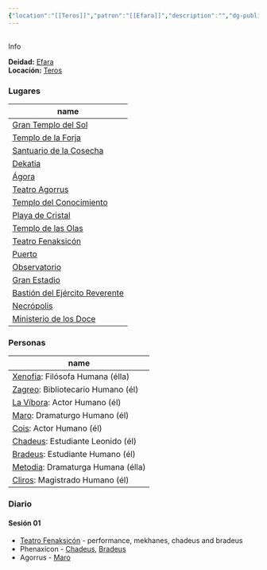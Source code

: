 ```yaml
---
{"location":"[[Teros]]","patron":"[[Efara]]","description":"","dg-publish-dm":true,"dg-publish":true,"type":"location","permalink":"/lugares/meletis/","dgPassFrontmatter":true}
---
```


<p><span><div data-callout-metadata="" data-callout-fold="" data-callout="info" class="callout node-insert-event"><div class="callout-title" dir="auto"><div class="callout-icon"><svg width="16" height="16"></svg></div><div class="callout-title-inner">Info</div></div><div class="callout-content">
<p dir="auto"><strong>Deidad:</strong> <a data-tooltip-position="top" aria-label="Personas/Efara.md" data-href="Personas/Efara.md" href="Personas/Efara.md" class="internal-link" target="_blank" rel="noopener nofollow">Efara</a><br>
<strong>Locación:</strong> <a data-tooltip-position="top" aria-label="Lugares/Teros.md" data-href="Lugares/Teros.md" href="Lugares/Teros.md" class="internal-link" target="_blank" rel="noopener nofollow">Teros</a></p>
</div></div></span></p><h3><span>Lugares</span></h3><div><table class="dataview table-view-table"><thead class="table-view-thead"><tr class="table-view-tr-header"><th class="table-view-th"><span>name</span></th></tr></thead><tbody class="table-view-tbody"><tr><td><span><a data-tooltip-position="top" aria-label="Lugares/Gran Templo del Sol.md" data-href="Lugares/Gran Templo del Sol.md" href="Lugares/Gran Templo del Sol.md" class="internal-link" target="_blank" rel="noopener nofollow">Gran Templo del Sol</a></span></td></tr><tr><td><span><a data-tooltip-position="top" aria-label="Lugares/Templo de la Forja.md" data-href="Lugares/Templo de la Forja.md" href="Lugares/Templo de la Forja.md" class="internal-link" target="_blank" rel="noopener nofollow">Templo de la Forja</a></span></td></tr><tr><td><span><a data-tooltip-position="top" aria-label="Lugares/Santuario de la Cosecha.md" data-href="Lugares/Santuario de la Cosecha.md" href="Lugares/Santuario de la Cosecha.md" class="internal-link" target="_blank" rel="noopener nofollow">Santuario de la Cosecha</a></span></td></tr><tr><td><span><a data-tooltip-position="top" aria-label="Lugares/Dekatia.md" data-href="Lugares/Dekatia.md" href="Lugares/Dekatia.md" class="internal-link" target="_blank" rel="noopener nofollow">Dekatia</a></span></td></tr><tr><td><span><a data-tooltip-position="top" aria-label="Lugares/Ágora.md" data-href="Lugares/Ágora.md" href="Lugares/Ágora.md" class="internal-link" target="_blank" rel="noopener nofollow">Ágora</a></span></td></tr><tr><td><span><a data-tooltip-position="top" aria-label="Lugares/Teatro Agorrus.md" data-href="Lugares/Teatro Agorrus.md" href="Lugares/Teatro Agorrus.md" class="internal-link" target="_blank" rel="noopener nofollow">Teatro Agorrus</a></span></td></tr><tr><td><span><a data-tooltip-position="top" aria-label="Lugares/Templo del Conocimiento.md" data-href="Lugares/Templo del Conocimiento.md" href="Lugares/Templo del Conocimiento.md" class="internal-link" target="_blank" rel="noopener nofollow">Templo del Conocimiento</a></span></td></tr><tr><td><span><a data-tooltip-position="top" aria-label="Lugares/Playa de Cristal.md" data-href="Lugares/Playa de Cristal.md" href="Lugares/Playa de Cristal.md" class="internal-link" target="_blank" rel="noopener nofollow">Playa de Cristal</a></span></td></tr><tr><td><span><a data-tooltip-position="top" aria-label="Lugares/Templo de las Olas.md" data-href="Lugares/Templo de las Olas.md" href="Lugares/Templo de las Olas.md" class="internal-link" target="_blank" rel="noopener nofollow">Templo de las Olas</a></span></td></tr><tr><td><span><a data-tooltip-position="top" aria-label="Lugares/Teatro Fenaksicón.md" data-href="Lugares/Teatro Fenaksicón.md" href="Lugares/Teatro Fenaksicón.md" class="internal-link" target="_blank" rel="noopener nofollow">Teatro Fenaksicón</a></span></td></tr><tr><td><span><a data-tooltip-position="top" aria-label="Lugares/Puerto.md" data-href="Lugares/Puerto.md" href="Lugares/Puerto.md" class="internal-link" target="_blank" rel="noopener nofollow">Puerto</a></span></td></tr><tr><td><span><a data-tooltip-position="top" aria-label="Lugares/Observatorio.md" data-href="Lugares/Observatorio.md" href="Lugares/Observatorio.md" class="internal-link" target="_blank" rel="noopener nofollow">Observatorio</a></span></td></tr><tr><td><span><a data-tooltip-position="top" aria-label="Lugares/Gran Estadio.md" data-href="Lugares/Gran Estadio.md" href="Lugares/Gran Estadio.md" class="internal-link" target="_blank" rel="noopener nofollow">Gran Estadio</a></span></td></tr><tr><td><span><a data-tooltip-position="top" aria-label="Lugares/Bastión del Ejército Reverente.md" data-href="Lugares/Bastión del Ejército Reverente.md" href="Lugares/Bastión del Ejército Reverente.md" class="internal-link" target="_blank" rel="noopener nofollow">Bastión del Ejército Reverente</a></span></td></tr><tr><td><span><a data-tooltip-position="top" aria-label="Lugares/Necrópolis.md" data-href="Lugares/Necrópolis.md" href="Lugares/Necrópolis.md" class="internal-link" target="_blank" rel="noopener nofollow">Necrópolis</a></span></td></tr><tr><td><span><a data-tooltip-position="top" aria-label="Lugares/Ministerio de los Doce.md" data-href="Lugares/Ministerio de los Doce.md" href="Lugares/Ministerio de los Doce.md" class="internal-link" target="_blank" rel="noopener nofollow">Ministerio de los Doce</a></span></td></tr></tbody></table></div><h3><span>Personas</span></h3><div><table class="dataview table-view-table"><thead class="table-view-thead"><tr class="table-view-tr-header"><th class="table-view-th"><span>name</span></th></tr></thead><tbody class="table-view-tbody"><tr><td><span><a data-tooltip-position="top" aria-label="Personas/Xenofia.md" data-href="Personas/Xenofia.md" href="Personas/Xenofia.md" class="internal-link" target="_blank" rel="noopener nofollow">Xenofia</a>: Filósofa Humana (élla)</span></td></tr><tr><td><span><a data-tooltip-position="top" aria-label="Personas/Zagreo.md" data-href="Personas/Zagreo.md" href="Personas/Zagreo.md" class="internal-link" target="_blank" rel="noopener nofollow">Zagreo</a>: Bibliotecario Humano (él)</span></td></tr><tr><td><span><a data-tooltip-position="top" aria-label="Personas/La Víbora.md" data-href="Personas/La Víbora.md" href="Personas/La Víbora.md" class="internal-link" target="_blank" rel="noopener nofollow">La Víbora</a>: Actor Humano (él)</span></td></tr><tr><td><span><a data-tooltip-position="top" aria-label="Personas/Maro.md" data-href="Personas/Maro.md" href="Personas/Maro.md" class="internal-link" target="_blank" rel="noopener nofollow">Maro</a>: Dramaturgo Humano (él)</span></td></tr><tr><td><span><a data-tooltip-position="top" aria-label="Personas/Cois.md" data-href="Personas/Cois.md" href="Personas/Cois.md" class="internal-link" target="_blank" rel="noopener nofollow">Cois</a>: Actor Humano (él)</span></td></tr><tr><td><span><a data-tooltip-position="top" aria-label="Personas/Chadeus.md" data-href="Personas/Chadeus.md" href="Personas/Chadeus.md" class="internal-link" target="_blank" rel="noopener nofollow">Chadeus</a>: Estudiante Leonido (él)</span></td></tr><tr><td><span><a data-tooltip-position="top" aria-label="Personas/Bradeus.md" data-href="Personas/Bradeus.md" href="Personas/Bradeus.md" class="internal-link" target="_blank" rel="noopener nofollow">Bradeus</a>: Estudiante Humano (él)</span></td></tr><tr><td><span><a data-tooltip-position="top" aria-label="Personas/Metodia.md" data-href="Personas/Metodia.md" href="Personas/Metodia.md" class="internal-link" target="_blank" rel="noopener nofollow">Metodia</a>: Dramaturga Humana (élla)</span></td></tr><tr><td><span><a data-tooltip-position="top" aria-label="Personas/Cliros.md" data-href="Personas/Cliros.md" href="Personas/Cliros.md" class="internal-link" target="_blank" rel="noopener nofollow">Cliros</a>: Magistrado Humano (él)</span></td></tr></tbody></table></div><h3><span>Diario</span></h3><h4><span>Sesión 01</span></h4><p><ul class="dataview dataview-ul dataview-result-list-root-ul"><li class="dataview-result-list-li"><span><a data-tooltip-position="top" aria-label="Lugares/Teatro Fenaksicón" data-href="Lugares/Teatro Fenaksicón" href="Lugares/Teatro Fenaksicón" class="internal-link" target="_blank" rel="noopener nofollow">Teatro Fenaksicón</a> - performance, mekhanes, chadeus and bradeus</span></li><li class="dataview-result-list-li"><span>Phenaxicon - <a data-tooltip-position="top" aria-label="Personas/Chadeus" data-href="Personas/Chadeus" href="Personas/Chadeus" class="internal-link" target="_blank" rel="noopener nofollow">Chadeus</a>, <a data-tooltip-position="top" aria-label="Personas/Bradeus" data-href="Personas/Bradeus" href="Personas/Bradeus" class="internal-link" target="_blank" rel="noopener nofollow">Bradeus</a></span></li><li class="dataview-result-list-li"><span>Agorrus - <a data-tooltip-position="top" aria-label="Personas/Maro" data-href="Personas/Maro" href="Personas/Maro" class="internal-link" target="_blank" rel="noopener nofollow">Maro</a></span></li></ul></p>